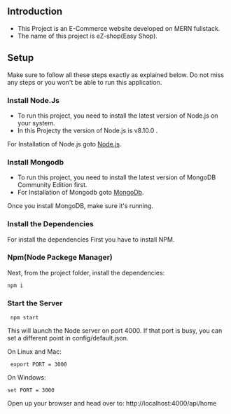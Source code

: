 ## Introduction

- This Project is an E-Commerce website developed on MERN fullstack.
- The name of this project is eZ-shop(Easy Shop).

## Setup

Make sure to follow all these steps exactly as explained below. Do not miss any steps or you won't be able to run this application.

### Install Node.Js

- To run this project, you need to install the latest version of Node.js on your system.
- In this Projecty  the version of Node.js is v8.10.0 .

For Installation of Node.js goto [Node.js](https://nodejs.org).

### Install Mongodb

- To run this project, you need to install the latest version of MongoDB Community Edition first.
- For Installation of Mongodb goto [MongoDb](https://docs.mongodb.com/manual/installation/).

Once you install MongoDB, make sure it's running.

### Install the Dependencies

For install the dependencies First you have to install NPM.

### Npm(Node Packege Manager)

Next, from the project folder, install the dependencies:
```
npm i

```
### Start the Server
```
 npm start
```
This will launch the Node server on port 4000. If that port is busy, you can set a different point in config/default.json.

On Linux and Mac:
```
 export PORT = 3000
 ```
 On Windows:
 ```
 set PORT = 3000
 ```
 Open up your browser and head over to:
 http://localhost:4000/api/home




